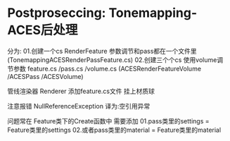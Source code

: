 # Postproseccing: Tonemapping-ACES后处理

分为:    01.创建一个cs RenderFeature 参数调节和pass都在一个文件里(TonemappingACESRenderPassFeature.cs)
        02.创建三个个cs 使用volume调节参数  feature.cs /pass.cs /volume.cs (ACESRenderFeatureVolume /ACESPass /ACESVolume)

管线渲染器 Renderer 添加feature.cs文件 挂上材质球

注意报错 NullReferenceException 译为:空引用异常

问题常在 Feature类下的Create函数中 需要添加 
01.pass类里的settings = Feature类里的settings 
02.或者pass类里的material = Feature类里的material

